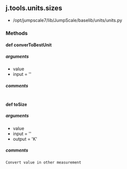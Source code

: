 ## j.tools.units.sizes

- /opt/jumpscale7/lib/JumpScale/baselib/units/units.py

### Methods

#### def converToBestUnit 
##### arguments

- value
- input = ''

##### comments

```

```

#### def toSize 
##### arguments

- value
- input = ''
- output = 'K'

##### comments

```
Convert value in other measurement

```

